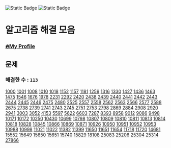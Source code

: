 ![Static Badge](https://img.shields.io/badge/python-3.9.x-%233776AB?style=plastic&logo=python&labelColor=white)
![Static Badge](https://img.shields.io/badge/baekjoon-onlinejudge-%23BBE2EC?style=plastic&labelColor=white)


# 알고리즘 해결 모음
### [🔥My Profile](https://www.acmicpc.net/user/hardcoder)

## 문제
### 해결한 수 : `113`

[1000](https://github.com/seunggihong/Algorithm/tree/main/script/1000.py) [1001](https://github.com/seunggihong/Algorithm/tree/main/script/1001.py) [1008](https://github.com/seunggihong/Algorithm/tree/main/script/1008.py) [1010](https://github.com/seunggihong/Algorithm/tree/main/script/1010.py) [1018](https://github.com/seunggihong/Algorithm/tree/main/script/1018.py) [1152](https://github.com/seunggihong/Algorithm/tree/main/script/1152.py) [1157](https://github.com/seunggihong/Algorithm/tree/main/script/1157.py) [1181](https://github.com/seunggihong/Algorithm/tree/main/script/1181.py) [1259](https://github.com/seunggihong/Algorithm/tree/main/script/1259.py) [1316](https://github.com/seunggihong/Algorithm/tree/main/script/1316.py) [1330](https://github.com/seunggihong/Algorithm/tree/main/script/1330.py) [1427](https://github.com/seunggihong/Algorithm/tree/main/script/1427.py) [1436](https://github.com/seunggihong/Algorithm/tree/main/script/1436.py) [1463](https://github.com/seunggihong/Algorithm/tree/main/script/1463.py) [1475](https://github.com/seunggihong/Algorithm/tree/main/script/1475.py) [1546](https://github.com/seunggihong/Algorithm/tree/main/script/1546.py) [1676](https://github.com/seunggihong/Algorithm/tree/main/script/1676.py) [1978](https://github.com/seunggihong/Algorithm/tree/main/script/1978.py) [2231](https://github.com/seunggihong/Algorithm/tree/main/script/2231.py) [2292](https://github.com/seunggihong/Algorithm/tree/main/script/2292.py) [2420](https://github.com/seunggihong/Algorithm/tree/main/script/2420.py) [2438](https://github.com/seunggihong/Algorithm/tree/main/script/2438.py) [2439](https://github.com/seunggihong/Algorithm/tree/main/script/2439.py) [2440](https://github.com/seunggihong/Algorithm/tree/main/script/2440.py) [2441](https://github.com/seunggihong/Algorithm/tree/main/script/2441.py) [2442](https://github.com/seunggihong/Algorithm/tree/main/script/2442.py) [2443](https://github.com/seunggihong/Algorithm/tree/main/script/2443.py) [2444](https://github.com/seunggihong/Algorithm/tree/main/script/2444.py) [2445](https://github.com/seunggihong/Algorithm/tree/main/script/2445.py) [2446](https://github.com/seunggihong/Algorithm/tree/main/script/2446.py) [2475](https://github.com/seunggihong/Algorithm/tree/main/script/2475.py) [2480](https://github.com/seunggihong/Algorithm/tree/main/script/2480.py) [2525](https://github.com/seunggihong/Algorithm/tree/main/script/2525.py) [2557](https://github.com/seunggihong/Algorithm/tree/main/script/2557.py) [2558](https://github.com/seunggihong/Algorithm/tree/main/script/2558.py) [2562](https://github.com/seunggihong/Algorithm/tree/main/script/2562.py) [2563](https://github.com/seunggihong/Algorithm/tree/main/script/2563.py) [2566](https://github.com/seunggihong/Algorithm/tree/main/script/2566.py) [2577](https://github.com/seunggihong/Algorithm/tree/main/script/2577.py) [2588](https://github.com/seunggihong/Algorithm/tree/main/script/2588.py) [2675](https://github.com/seunggihong/Algorithm/tree/main/script/2675.py) [2738](https://github.com/seunggihong/Algorithm/tree/main/script/2738.py) [2739](https://github.com/seunggihong/Algorithm/tree/main/script/2739.py) [2741](https://github.com/seunggihong/Algorithm/tree/main/script/2741.py) [2743](https://github.com/seunggihong/Algorithm/tree/main/script/2743.py) [2745](https://github.com/seunggihong/Algorithm/tree/main/script/2745.py) [2751](https://github.com/seunggihong/Algorithm/tree/main/script/2751.py) [2753](https://github.com/seunggihong/Algorithm/tree/main/script/2753.py) [2798](https://github.com/seunggihong/Algorithm/tree/main/script/2798.py) [2869](https://github.com/seunggihong/Algorithm/tree/main/script/2869.py) [2884](https://github.com/seunggihong/Algorithm/tree/main/script/2884.py) [2908](https://github.com/seunggihong/Algorithm/tree/main/script/2908.py) [2920](https://github.com/seunggihong/Algorithm/tree/main/script/2920.py) [2941](https://github.com/seunggihong/Algorithm/tree/main/script/2941.py) [3003](https://github.com/seunggihong/Algorithm/tree/main/script/3003.py) [3052](https://github.com/seunggihong/Algorithm/tree/main/script/3052.py) [4153](https://github.com/seunggihong/Algorithm/tree/main/script/4153.py) [5597](https://github.com/seunggihong/Algorithm/tree/main/script/5597.py) [5622](https://github.com/seunggihong/Algorithm/tree/main/script/5622.py) [6603](https://github.com/seunggihong/Algorithm/tree/main/script/6603.py) [7287](https://github.com/seunggihong/Algorithm/tree/main/script/7287.py) [8393](https://github.com/seunggihong/Algorithm/tree/main/script/8393.py) [8958](https://github.com/seunggihong/Algorithm/tree/main/script/8958.py) [9012](https://github.com/seunggihong/Algorithm/tree/main/script/9012.py) [9086](https://github.com/seunggihong/Algorithm/tree/main/script/9086.py) [9498](https://github.com/seunggihong/Algorithm/tree/main/script/9498.py) [10171](https://github.com/seunggihong/Algorithm/tree/main/script/10171.py) [10172](https://github.com/seunggihong/Algorithm/tree/main/script/10172.py) [10250](https://github.com/seunggihong/Algorithm/tree/main/script/10250.py) [10430](https://github.com/seunggihong/Algorithm/tree/main/script/10430.py) [10699](https://github.com/seunggihong/Algorithm/tree/main/script/10699.py) [10798](https://github.com/seunggihong/Algorithm/tree/main/script/10798.py) [10807](https://github.com/seunggihong/Algorithm/tree/main/script/10807.py) [10809](https://github.com/seunggihong/Algorithm/tree/main/script/10809.py) [10810](https://github.com/seunggihong/Algorithm/tree/main/script/10810.py) [10811](https://github.com/seunggihong/Algorithm/tree/main/script/10811.py) [10813](https://github.com/seunggihong/Algorithm/tree/main/script/10813.py) [10814](https://github.com/seunggihong/Algorithm/tree/main/script/10814.py) [10818](https://github.com/seunggihong/Algorithm/tree/main/script/10818.py) [10828](https://github.com/seunggihong/Algorithm/tree/main/script/10828.py) [10845](https://github.com/seunggihong/Algorithm/tree/main/script/10845.py) [10866](https://github.com/seunggihong/Algorithm/tree/main/script/10866.py) [10869](https://github.com/seunggihong/Algorithm/tree/main/script/10869.py) [10871](https://github.com/seunggihong/Algorithm/tree/main/script/10871.py) [10926](https://github.com/seunggihong/Algorithm/tree/main/script/10926.py) [10950](https://github.com/seunggihong/Algorithm/tree/main/script/10950.py) [10951](https://github.com/seunggihong/Algorithm/tree/main/script/10951.py) [10952](https://github.com/seunggihong/Algorithm/tree/main/script/10952.py) [10953](https://github.com/seunggihong/Algorithm/tree/main/script/10953.py) [10988](https://github.com/seunggihong/Algorithm/tree/main/script/10988.py) [10998](https://github.com/seunggihong/Algorithm/tree/main/script/10998.py) [11021](https://github.com/seunggihong/Algorithm/tree/main/script/11021.py) [11022](https://github.com/seunggihong/Algorithm/tree/main/script/11022.py) [11382](https://github.com/seunggihong/Algorithm/tree/main/script/11382.py) [11399](https://github.com/seunggihong/Algorithm/tree/main/script/11399.py) [11650](https://github.com/seunggihong/Algorithm/tree/main/script/11650.py) [11651](https://github.com/seunggihong/Algorithm/tree/main/script/11651.py) [11654](https://github.com/seunggihong/Algorithm/tree/main/script/11654.py) [11718](https://github.com/seunggihong/Algorithm/tree/main/script/11718.py) [11720](https://github.com/seunggihong/Algorithm/tree/main/script/11720.py) [14681](https://github.com/seunggihong/Algorithm/tree/main/script/14681.py) [15552](https://github.com/seunggihong/Algorithm/tree/main/script/15552.py) [15649](https://github.com/seunggihong/Algorithm/tree/main/script/15649.py) [15650](https://github.com/seunggihong/Algorithm/tree/main/script/15650.py) [15651](https://github.com/seunggihong/Algorithm/tree/main/script/15651.py) [15740](https://github.com/seunggihong/Algorithm/tree/main/script/15740.py) [15829](https://github.com/seunggihong/Algorithm/tree/main/script/15829.py) [18108](https://github.com/seunggihong/Algorithm/tree/main/script/18108.py) [25083](https://github.com/seunggihong/Algorithm/tree/main/script/25083.py) [25206](https://github.com/seunggihong/Algorithm/tree/main/script/25206.py) [25304](https://github.com/seunggihong/Algorithm/tree/main/script/25304.py) [25314](https://github.com/seunggihong/Algorithm/tree/main/script/25314.py) [27866](https://github.com/seunggihong/Algorithm/tree/main/script/27866.py) 